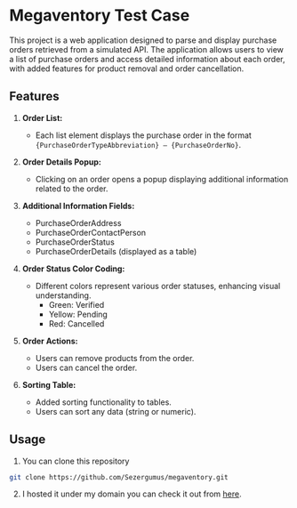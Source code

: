# Megaventory Test Case

This project is a web application designed to parse and display purchase orders retrieved from a simulated API. The application allows users to view a list of purchase orders and access detailed information about each order, with added features for product removal and order cancellation.

## Features

1. **Order List:**

   - Each list element displays the purchase order in the format `{PurchaseOrderTypeAbbreviation} – {PurchaseOrderNo}`.

2. **Order Details Popup:**

   - Clicking on an order opens a popup displaying additional information related to the order.

3. **Additional Information Fields:**

   - PurchaseOrderAddress
   - PurchaseOrderContactPerson
   - PurchaseOrderStatus
   - PurchaseOrderDetails (displayed as a table)

4. **Order Status Color Coding:**

   - Different colors represent various order statuses, enhancing visual understanding.
     - Green: Verified
     - Yellow: Pending
     - Red: Cancelled

5. **Order Actions:**

   - Users can remove products from the order.
   - Users can cancel the order.

6. **Sorting Table:**

   - Added sorting functionality to tables.
   - Users can sort any data (string or numeric).

## Usage

1. You can clone this repository

```bash
git clone https://github.com/Sezergumus/megaventory.git
```

2. I hosted it under my domain you can check it out from [here](https://megaventory.sezergumus.dev/).
